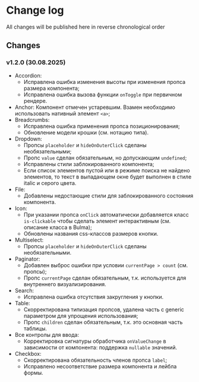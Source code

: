 # Change log
All changes will be published here in reverse chronological order

## Changes

### v1.2.0 (30.08.2025)
- Accordion:
    - Исправлена ошибка изменения высоты при изменения пропса размера компонента;
    - Исправлена ошибка вызова функции `onToggle` при первичном рендере.
- Anchor: Компонент отмечен устаревшим. Взамен необходимо использовать нативный элемент `<a>`;
- Breadcrumbs:
    - Исправлена ошибка применения пропса позиционирования;
    - Обновление модели крошки (см. нотацию типа).
- Dropdown:
    - Пропсы `placeholder` и `hideOnOuterClick` сделаны необязательными;
    - Пропс `value` сделан обязательным, но допускающим `undefined`;
    - Исправлены стили заблокированного компонента;
    - Если список элементов пустой или в режиме поиска не найдено элементов, то текст в выпадающем окне будет выполнен в стиле italic и серого цвета.
- File:
    - Добавлены недостающие стили для заблокированного состояния компонента.
- Icon:
    - При указании пропса `onClick` автоматически добавляется класс `is-clickable` чтобы сделать элемент интерактивным (см. описание класса в Bulma);
    - Обновлены названия css-классов размеров кнопки.
- Multiselect:
    - Пропсы `placeholder` и `hideOnOuterClick` сделаны необязательными.
- Paginator:
    - Добавлен выброс ошибки при условии `currentPage > count` (см. пропсы);
    - Пропс `currentPage` сделан обязательным, т.к. используется для внутреннего визуализирования.
- Search:
    - Исправлена ошибка отсутствия закругления у кнопки.
- Table:
    - Скорректирована типизация пропсов, удалена часть с generic параметром для упрощения использования;
    - Пропс `children` сделан обязательным, т.к. это основная часть таблицы.
- Все контролы для ввода:
    - Корректировка сигнатуры обработчика `onValueChange` в зависимости от компонента: поддержка `nullable` значений.
- Checkbox:
    - Скорректирована обязательность членов пропса `label`;
    - Исправлено несоответствие размера компонента и лейбла формы.
